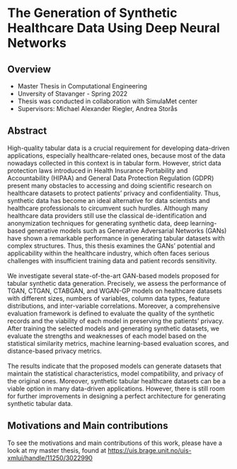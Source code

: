 # The Generation of Synthetic Healthcare Data Using Deep Neural Networks

## Overview
- Master Thesis in Computational Engineering 
- Unversity of Stavanger - Spring 2022 
- Thesis was conducted in collaboration with SimulaMet center  
- Supervisors: Michael Alexander Riegler, Andrea Storås

## Abstract
High-quality tabular data is a crucial requirement for developing data-driven applications, especially healthcare-related ones, because most of the data nowadays
collected in this context is in tabular form. However, strict data protection laws introduced in Health Insurance Portability and Accountability (HIPAA) and General
Data Protection Regulation (GDPR) present many obstacles to accessing and doing scientific research on healthcare datasets to protect patients’ privacy and confidentiality.
Thus, synthetic data has become an ideal alternative for data scientists and healthcare professionals to circumvent such hurdles. Although many healthcare data
providers still use the classical de-identification and anonymization techniques for generating synthetic data, deep learning-based generative models such as Generative
Adversarial Networks (GANs) have shown a remarkable performance in generating tabular datasets with complex structures. Thus, this thesis examines the GANs’ potential and applicability within the healthcare industry, which often faces serious challenges with insufficient training data and patient records sensitivity. <br>
<br>
We investigate several state-of-the-art GAN-based models proposed for tabular synthetic data generation. Precisely, we assess the performance of TGAN, CTGAN, CTABGAN, and WGAN-GP models on healthcare datasets with different sizes, numbers of variables, column data types, feature distributions, and inter-variable correlations. Moreover, a comprehensive evaluation framework is defined to evaluate the quality of the synthetic records and the viability of each model in preserving the patients’ privacy. After training the selected models and generating synthetic datasets, we evaluate the strengths and weaknesses of each model based on the statistical similarity metrics, machine learning-based evaluation scores, and distance-based privacy metrics. <br>
<br>
The results indicate that the proposed models can generate datasets that maintain the statistical characteristics, model compatibility, and privacy of the original ones. Moreover, synthetic tabular healthcare datasets can be a viable option in many data-driven applications. However, there is still room for further improvements in designing a perfect architecture for generating synthetic tabular data. 



## Motivations and Main contributions
To see the motivations and main contributions of this work, please have a look at my master thesis, found at https://uis.brage.unit.no/uis-xmlui/handle/11250/3022990 



